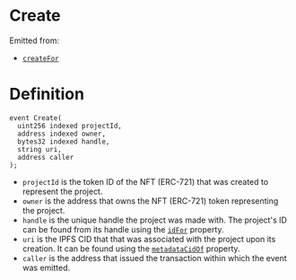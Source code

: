 # Create

Emitted from:

* [`createFor`](../write/createfor.md)

# Definition

```solidity
event Create(
  uint256 indexed projectId,
  address indexed owner,
  bytes32 indexed handle,
  string uri,
  address caller
);
```

* `projectId` is the token ID of the NFT (ERC-721) that was created to represent the project.
* `owner` is the address that owns the NFT (ERC-721) token representing the project.
* `handle` is the unique handle the project was made with. The project's ID can be found from its handle using the [`idFor`](../properties/idfor.md) property.
* `uri` is the IPFS CID that that was associated with the project upon its creation. It can be found using the [`metadataCidOf`](../properties/metadatacidof.md) property.
* `caller` is the address that issued the transaction within which the event was emitted.
